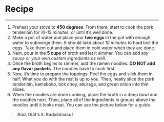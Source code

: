 # Recipe

---

1. Preheat your stove to **450 degrees**. From there, start to cook the pork tenderloin for _10-15 minutes_, or until it’s well done.
2. Make a pot of water and place your **two eggs** in the pot with enough water to submerge them. It should take about _10 minutes_ to hard boil the eggs. Take them out and place them in cold water when they are done.
3. Next, pour in the **5 cups** of broth and let it simmer. You can add _soy sauce or your own custom ingredients as well_.
4. Once the broth begins to simmer, add the ramen noodles. **DO NOT add any flavor packets**. The noodles have to cook first.
5. Now, it’s time to prepare the toppings. Peel the eggs and slick them in half. What you do with the rest is up to you. Then, neatly slice the pork tenderloin, kamaboko, bok choy, aburage, and green onion into thin slices.
6. When the noodles are done cooking, place the broth in a deep bowl and the noodles next. Then, place all of the ingredients in groups above the noodles until it looks neat. You can use the picture below for a guide.

> **And, that’s it. Itadakimasu!**
